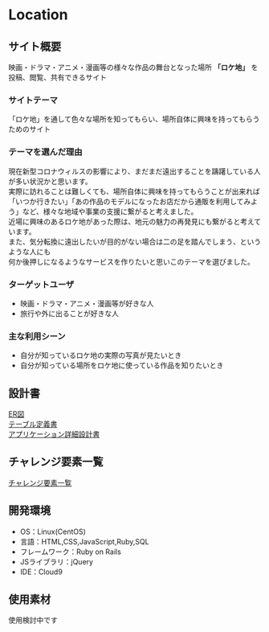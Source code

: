 # Location

## サイト概要
映画・ドラマ・アニメ・漫画等の様々な作品の舞台となった場所 **「ロケ地」** を投稿、閲覧、共有できるサイト

### サイトテーマ
「ロケ地」を通して色々な場所を知ってもらい、場所自体に興味を持ってもらうためのサイト

### テーマを選んだ理由
現在新型コロナウィルスの影響により、まだまだ遠出することを躊躇している人が多い状況かと思います。  
実際に訪れることは難しくても、場所自体に興味を持ってもらうことが出来れば  
「いつか行きたい」「あの作品のモデルになったお店だから通販を利用してみよう」など、様々な地域や事業の支援に繋がると考えました。  
近場に興味のあるロケ地があった際は、地元の魅力の再発見にも繋がると考えています。  
また、気分転換に遠出したいが目的がない場合は二の足を踏んでしまう、というような人にも  
何か後押しになるようなサービスを作りたいと思いこのテーマを選びました。

### ターゲットユーザ
- 映画・ドラマ・アニメ・漫画等が好きな人
- 旅行や外に出ることが好きな人

### 主な利用シーン
- 自分が知っているロケ地の実際の写真が見たいとき
- 自分が知っている場所をロケ地に使っている作品を知りたいとき

## 設計書
[ER図](https://app.diagrams.net/#G1vgh5Z8QphTveBhiuoIfd8OECkBQ4D89e)  
[テーブル定義書](https://docs.google.com/spreadsheets/d/1RwYNIPAZxNwp8VXF7pntxypZjhUIZ2lB3PzBegCGgvQ/edit#gid=1654934740)  
[アプリケーション詳細設計書](https://docs.google.com/spreadsheets/d/1bE9abW_1yy2yUxrXRqD8ZdYGOGqYsdVyg8wi-2wNHiQ/edit#gid=2133469642)

## チャレンジ要素一覧
[チャレンジ要素一覧](<https://docs.google.com/spreadsheets/d/1E4Quehglf9PxM1XTE-ft2X5-hJ5dmoJhsI-UJlgzVmY/edit#gid=0>)

## 開発環境
- OS：Linux(CentOS)
- 言語：HTML,CSS,JavaScript,Ruby,SQL
- フレームワーク：Ruby on Rails
- JSライブラリ：jQuery
- IDE：Cloud9

## 使用素材
使用検討中です
